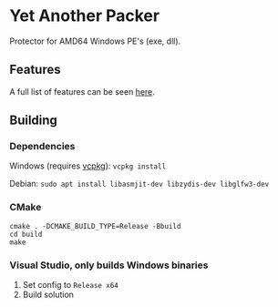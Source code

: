 # Yet Another Packer

Protector for AMD64 Windows PE's (exe, dll).


## Features

A full list of features can be seen [here](Features.md).


## Building

### Dependencies

Windows (requires [vcpkg](https://learn.microsoft.com/en-us/vcpkg/get_started/get-started-msbuild?pivots=shell-cmd#1---set-up-vcpkg)): `vcpkg install`

Debian: `sudo apt install libasmjit-dev libzydis-dev libglfw3-dev`

### CMake

```
cmake . -DCMAKE_BUILD_TYPE=Release -Bbuild
cd build
make
```

### Visual Studio, only builds Windows binaries

1. Set config to `Release x64`
2. Build solution
